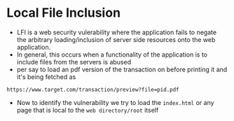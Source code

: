 
# Local File Inclusion

* LFI is a web security vulerability where the application fails to negate the arbitrary loading/inclusion of server side resources onto the web application.
* In general, this occurs when a functionality of the application is to include files from the servers is abused
* per say to load an pdf version of the transaction on before printing it and it's being fetched as

```console
https://www.target.com/transaction/preview?file=pid.pdf
```

* Now to identify the vulnerability we try to load the `index.html` or any page that is local to the `web directory/root` itself 